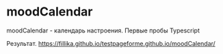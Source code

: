 # moodCalendar
moodCalendar - календарь настроения. Первые пробы Typescript

Результат.
https://fillika.github.io/testpageforme.github.io/moodCalendar/
